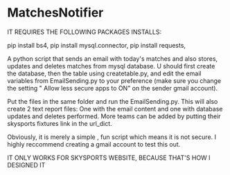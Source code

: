# MatchesNotifier
IT REQUIRES THE FOLLOWING PACKAGES INSTALLS:

pip install bs4, 
pip install mysql.connector, 
pip install requests, 

A python script that sends an email with today's matches and also stores, updates and deletes matches from mysql database.
U should first create the database, then the table using createtable.py, and edit the email variables from EmailSending.py to your preference (make sure you change the setting " Allow less secure apps to ON" on the sender gmail account).

Put the files in the same folder and run the EmailSending.py. This will also create 2 text report files: One with the email content and one with database updates and deletes performed.
More teams can be added by putting their skysports fixtures link in the url_dict.

Obviously, it is merely a simple , fun script which means it is not secure. I highly reccommend creating a gmail account to test this out.

IT ONLY WORKS FOR SKYSPORTS WEBSITE, BECAUSE THAT'S HOW I DESIGNED IT

